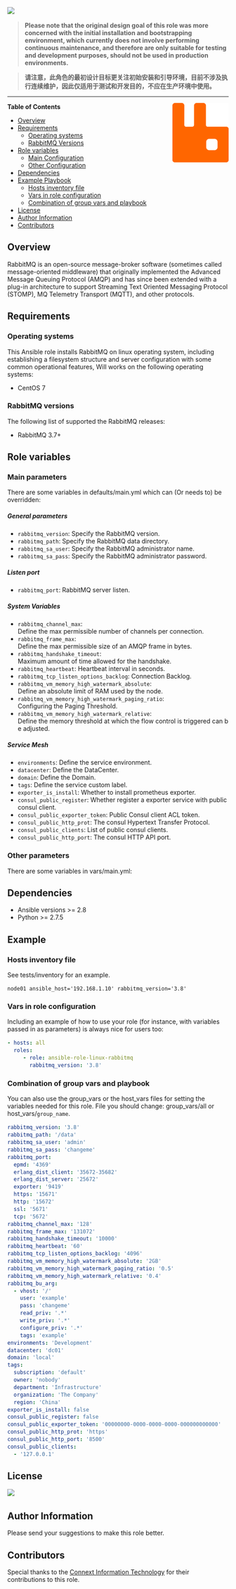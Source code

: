 ![](https://img.shields.io/badge/Ansible-RabbitMQ-green.svg?logo=angular&style=for-the-badge)

>__Please note that the original design goal of this role was more concerned with the initial installation and bootstrapping environment, which currently does not involve performing continuous maintenance, and therefore are only suitable for testing and development purposes,  should not be used in production environments.__

>__请注意，此角色的最初设计目标更关注初始安装和引导环境，目前不涉及执行连续维护，因此仅适用于测试和开发目的，不应在生产环境中使用。__
___

<p><img src="https://raw.githubusercontent.com/goldstrike77/goldstrike77.github.io/master/img/logo/logo_rabbitmq.png" align="right" /></p>

__Table of Contents__

- [Overview](#overview)
- [Requirements](#requirements)
  * [Operating systems](#operating-systems)
  * [RabbitMQ Versions](#RabbitMQ-versions)
- [ Role variables](#Role-variables)
  * [Main Configuration](#Main-parameters)
  * [Other Configuration](#Other-parameters)
- [Dependencies](#dependencies)
- [Example Playbook](#example-playbook)
  * [Hosts inventory file](#Hosts-inventory-file)
  * [Vars in role configuration](#vars-in-role-configuration)
  * [Combination of group vars and playbook](#combination-of-group-vars-and-playbook)
- [License](#license)
- [Author Information](#author-information)
- [Contributors](#Contributors)

## Overview
RabbitMQ is an open-source message-broker software (sometimes called message-oriented middleware) that originally implemented the Advanced Message Queuing Protocol (AMQP) and has since been extended with a plug-in architecture to support Streaming Text Oriented Messaging Protocol (STOMP), MQ Telemetry Transport (MQTT), and other protocols.

## Requirements
### Operating systems
This Ansible role installs RabbitMQ on linux operating system, including establishing a filesystem structure and server configuration with some common operational features, Will works on the following operating systems:

  * CentOS 7

### RabbitMQ versions

The following list of supported the RabbitMQ releases:

  * RabbitMQ 3.7+

## Role variables
### Main parameters #
There are some variables in defaults/main.yml which can (Or needs to) be overridden:

##### General parameters
* `rabbitmq_version`: Specify the RabbitMQ version.
* `rabbitmq_path`: Specify the RabbitMQ data directory.
* `rabbitmq_sa_user`: Specify the RabbitMQ administrator name.
* `rabbitmq_sa_pass`: Specify the RabbitMQ administrator password.

##### Listen port
* `rabbitmq_port`: RabbitMQ server listen.

##### System Variables
* `rabbitmq_channel_max`: Define the max permissible number of channels per connection.
* `rabbitmq_frame_max`: Define the max permissible size of an AMQP frame in bytes.
* `rabbitmq_handshake_timeout`: Maximum amount of time allowed for the handshake.
* `rabbitmq_heartbeat`: Heartbeat interval in seconds.
* `rabbitmq_tcp_listen_options_backlog`: Connection Backlog.
* `rabbitmq_vm_memory_high_watermark_absolute`: Define an absolute limit of RAM used by the node.
* `rabbitmq_vm_memory_high_watermark_paging_ratio`: Configuring the Paging Threshold.
* `rabbitmq_vm_memory_high_watermark_relative`: Define the memory threshold at which the flow control is triggered can be adjusted.

##### Service Mesh
* `environments`: Define the service environment.
* `datacenter`: Define the DataCenter.
* `domain`: Define the Domain.
* `tags`: Define the service custom label.
* `exporter_is_install`: Whether to install prometheus exporter.
* `consul_public_register`: Whether register a exporter service with public consul client.
* `consul_public_exporter_token`: Public Consul client ACL token.
* `consul_public_http_prot`: The consul Hypertext Transfer Protocol.
* `consul_public_clients`: List of public consul clients.
* `consul_public_http_port`: The consul HTTP API port.

### Other parameters
There are some variables in vars/main.yml:

## Dependencies
- Ansible versions >= 2.8
- Python >= 2.7.5

## Example

### Hosts inventory file
See tests/inventory for an example.

    node01 ansible_host='192.168.1.10' rabbitmq_version='3.8'

### Vars in role configuration
Including an example of how to use your role (for instance, with variables passed in as parameters) is always nice for users too:

```yaml
- hosts: all
  roles:
     - role: ansible-role-linux-rabbitmq
       rabbitmq_version: '3.8'
```

### Combination of group vars and playbook
You can also use the group_vars or the host_vars files for setting the variables needed for this role. File you should change: group_vars/all or host_vars/`group_name`.

```yaml
rabbitmq_version: '3.8'
rabbitmq_path: '/data'
rabbitmq_sa_user: 'admin'
rabbitmq_sa_pass: 'changeme'
rabbitmq_port:
  epmd: '4369'
  erlang_dist_client: '35672-35682'
  erlang_dist_server: '25672'
  exporter: '9419'
  https: '15671'
  http: '15672'
  ssl: '5671'
  tcp: '5672'
rabbitmq_channel_max: '128'
rabbitmq_frame_max: '131072'
rabbitmq_handshake_timeout: '10000'
rabbitmq_heartbeat: '60'
rabbitmq_tcp_listen_options_backlog: '4096'
rabbitmq_vm_memory_high_watermark_absolute: '2GB'
rabbitmq_vm_memory_high_watermark_paging_ratio: '0.5'
rabbitmq_vm_memory_high_watermark_relative: '0.4'
rabbitmq_bu_arg:
  - vhost: '/'
    user: 'example'
    pass: 'changeme'
    read_priv: '.*'
    write_priv: '.*'
    configure_priv: '.*'
    tags: 'example'
environments: 'Development'
datacenter: 'dc01'
domain: 'local'
tags:
  subscription: 'default'
  owner: 'nobody'
  department: 'Infrastructure'
  organization: 'The Company'
  region: 'China'
exporter_is_install: false
consul_public_register: false
consul_public_exporter_token: '00000000-0000-0000-0000-000000000000'
consul_public_http_prot: 'https'
consul_public_http_port: '8500'
consul_public_clients:
  - '127.0.0.1'
```

## License
![](https://img.shields.io/badge/MIT-purple.svg?style=for-the-badge)

## Author Information
Please send your suggestions to make this role better.

## Contributors
Special thanks to the [Connext Information Technology](http://www.connext.com.cn) for their contributions to this role.
